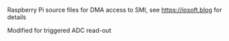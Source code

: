 Raspberry Pi source files for DMA access to SMI, see https://iosoft.blog for details

Modified for triggered ADC read-out
